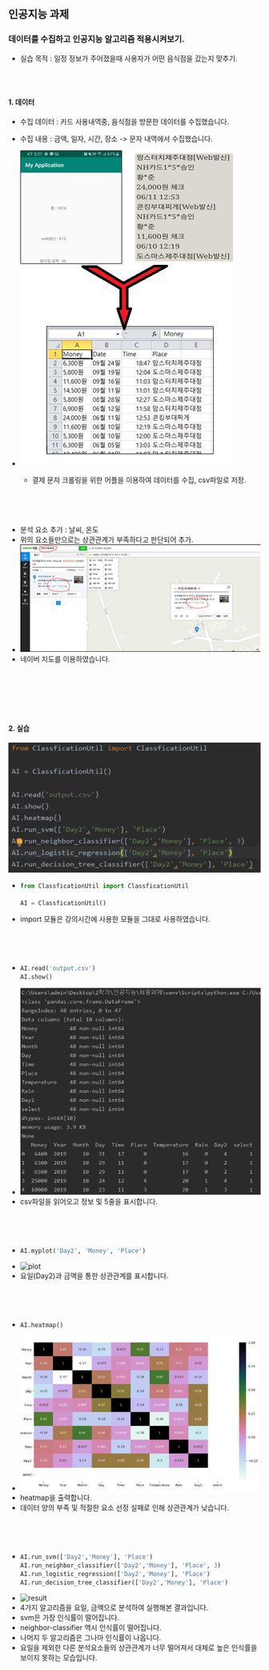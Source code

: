 ## 인공지능 과제

### 데이터를 수집하고 인공지능 알고리즘 적용시켜보기.
- 실습 목적 : 일정 정보가 주어졌을때 사용자가 어떤 음식점을 갔는지 맞추기.

<br/><br/>

#### 1. 데이터
- 수집 데이터 : 카드 사용내역중, 음식점을 방문한 데이터를 수집했습니다.

- 수집 내용 : 금액, 일자, 시간, 장소 -> 문자 내역에서 수집했습니다.

- ![1.png](./image/1.png)

  - 결제 문자 크롤링을 위한 어플을 이용하여 데이터를 수집, csv파일로 저장.

<br/><br/><br/>

- 분석 요소 추가 : 날씨, 온도
- 위의 요소들만으로는 상관관계가 부족하다고 판단되어 추가.
- ![날씨데이터 수집](./image/2.png)
- 네이버 지도를 이용하였습니다.

<br/><br/><br/><br/><br/>

#### 2. 실습

  ![실습 코드](./image/3.png)


- ```python
  from ClassficationUtil import ClassficationUtil

  AI = ClassficationUtil()
  ```
- import 모듈은 강의시간에 사용한 모듈을 그대로 사용하였습니다.

<br/><br/><br/>

- ```python
  AI.read('output.csv')
  AI.show()
  ```
- ![read](./image/4.png)
- csv파일을 읽어오고 정보 및 5줄을 표시합니다.

<br/><br/><br/>

- ```python
  AI.myplot('Day2', 'Money', 'Place')
  ```
- ![plot](./image/7.png)
- 요일(Day2)과 금액을 통한 상관관계를 표시합니다.

<br/><br/><br/>

- ```python
  AI.heatmap()
  ```
- ![heatmap](./image/5.png)
- heatmap을 출력합니다.
- 데이터 양의 부족 및 적절한 요소 선정 실패로 인해 상관관계가 낮습니다.

<br/><br/><br/>

- ```python
  AI.run_svm(['Day2','Money'], 'Place')
  AI.run_neighbor_classifier(['Day2','Money'], 'Place', 3)
  AI.run_logistic_regression(['Day2','Money'], 'Place')
  AI.run_decision_tree_classifier(['Day2','Money'], 'Place')
  ```
- ![result](./image/6.png)
- 4가지 알고리즘을 요일, 금액으로 분석하여 실행해본 결과입니다.
- svm은 가장 인식률이 떨어집니다.
- neighbor-classifier 역시 인식률이 떨어집니다.
- 나머지 두 알고리즘은 그나마 인식률이 나옵니다.
- 요일을 제외한 다른 분석요소들의 상관관계가 너무 떨어져서 대체로 높은 인식률을 보이지 못하는 모습입니다.

